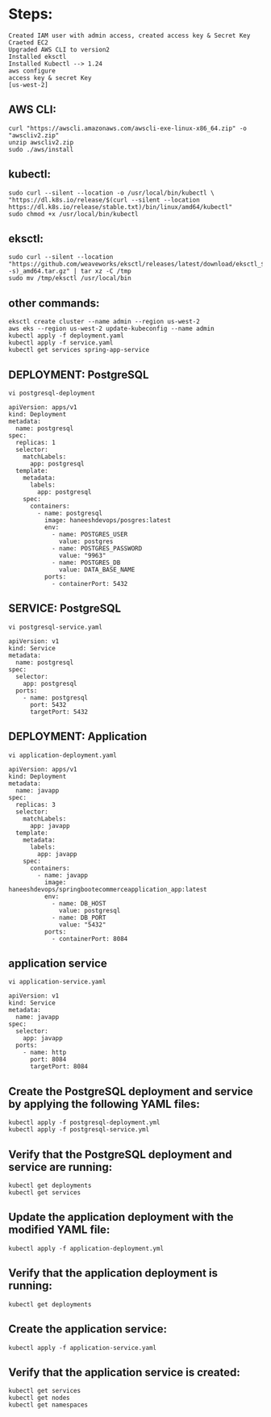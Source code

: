 # Steps:
```
Created IAM user with admin access, created access key & Secret Key
Craeted EC2
Upgraded AWS CLI to version2
Installed eksctl
Installed Kubectl --> 1.24
aws configure
access key & secret Key
[us-west-2]
```

## AWS CLI:
```
curl "https://awscli.amazonaws.com/awscli-exe-linux-x86_64.zip" -o "awscliv2.zip"
unzip awscliv2.zip
sudo ./aws/install
```

## kubectl:
```
sudo curl --silent --location -o /usr/local/bin/kubectl \
"https://dl.k8s.io/release/$(curl --silent --location https://dl.k8s.io/release/stable.txt)/bin/linux/amd64/kubectl"
sudo chmod +x /usr/local/bin/kubectl
```

## eksctl:
```
sudo curl --silent --location "https://github.com/weaveworks/eksctl/releases/latest/download/eksctl_$(uname -s)_amd64.tar.gz" | tar xz -C /tmp
sudo mv /tmp/eksctl /usr/local/bin
```

## other commands:
```
eksctl create cluster --name admin --region us-west-2
aws eks --region us-west-2 update-kubeconfig --name admin
kubectl apply -f deployment.yaml
kubectl apply -f service.yaml
kubectl get services spring-app-service
```

## DEPLOYMENT: PostgreSQL
```
vi postgresql-deployment
```
```
apiVersion: apps/v1
kind: Deployment
metadata:
  name: postgresql
spec:
  replicas: 1
  selector:
    matchLabels:
      app: postgresql
  template:
    metadata:
      labels:
        app: postgresql
    spec:
      containers:
        - name: postgresql
          image: haneeshdevops/posgres:latest
          env:
            - name: POSTGRES_USER
              value: postgres
            - name: POSTGRES_PASSWORD
              value: "9963"
            - name: POSTGRES_DB
              value: DATA_BASE_NAME
          ports:
            - containerPort: 5432

```
## SERVICE: PostgreSQL
```
vi postgresql-service.yaml
```
```
apiVersion: v1
kind: Service
metadata:
  name: postgresql
spec:
  selector:
    app: postgresql
  ports:
    - name: postgresql
      port: 5432
      targetPort: 5432

```

## DEPLOYMENT: Application
```
vi application-deployment.yaml
```
```
apiVersion: apps/v1
kind: Deployment
metadata:
  name: javapp
spec:
  replicas: 3
  selector:
    matchLabels:
      app: javapp
  template:
    metadata:
      labels:
        app: javapp
    spec:
      containers:
        - name: javapp
          image: haneeshdevops/springbootecommerceapplication_app:latest
          env:
            - name: DB_HOST
              value: postgresql
            - name: DB_PORT
              value: "5432"
          ports:
            - containerPort: 8084

```

## application service
```
vi application-service.yaml
```
```
apiVersion: v1
kind: Service
metadata:
  name: javapp
spec:
  selector:
    app: javapp
  ports:
    - name: http
      port: 8084
      targetPort: 8084

```

## Create the PostgreSQL deployment and service by applying the following YAML files:
```
kubectl apply -f postgresql-deployment.yml
kubectl apply -f postgresql-service.yml
```

## Verify that the PostgreSQL deployment and service are running:
```
kubectl get deployments
kubectl get services
```

## Update the application deployment with the modified YAML file:
```
kubectl apply -f application-deployment.yml
```

## Verify that the application deployment is running:
```
kubectl get deployments
```

## Create the application service:
```
kubectl apply -f application-service.yaml
```

## Verify that the application service is created:
```
kubectl get services
kubectl get nodes
kubectl get namespaces
```

